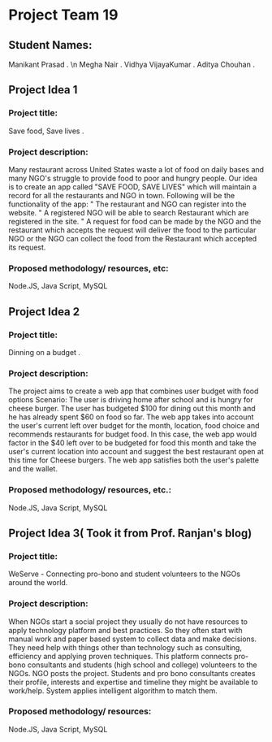 
# Project Team 19

## Student Names: 
Manikant Prasad . 
\n Megha Nair . 
Vidhya VijayaKumar . 
Aditya Chouhan . 

## Project Idea 1
### Project title: 
Save food, Save lives . 
### Project description:   
Many restaurant across United States waste a lot of food on daily bases and many NGO's struggle to provide food to poor and hungry people. Our idea is to create an app called "SAVE FOOD, SAVE LIVES" which will maintain a record for all the restaurants and NGO in town. Following will be the functionality of the app:
"	The restaurant and NGO can register into the website. 
"	A registered NGO will be able to search Restaurant which are registered in the site.
"	A request for food can be made by the NGO and  the restaurant which accepts the request will deliver the food to the particular NGO or the NGO can collect the food from the Restaurant which accepted its request.
### Proposed methodology/ resources, etc: 
Node.JS, Java Script, MySQL


## Project Idea 2
### Project title:  
Dinning on a budget .
### Project description:   
The project aims to create a web app that combines user budget with food options
Scenario: The user is driving home after school and is hungry for cheese burger. The user has budgeted $100 for dining out this month and he has already spent $60 on food so far. The web app takes into account the user's current left over budget for the month, location, food choice and recommends restaurants for budget food. In this case, the web app would factor in the $40 left over to be budgeted for food this month and take the user's current location into account and suggest the best restaurant open at this time for Cheese burgers. The web app satisfies both the user's palette and the wallet. 
### Proposed methodology/ resources, etc.: 
Node.JS, Java Script, MySQL


## Project Idea 3( Took it from Prof.  Ranjan's blog)
### Project title:  
WeServe - Connecting  pro-bono and student volunteers to the NGOs around the world. 
### Project description: 
When NGOs start a social project they usually do not have resources to apply technology platform and best practices. So they often start with manual work and paper based system to collect  data and make decisions. They need help with things other than technology such as consulting, efficiency and applying proven techniques. This platform connects pro-bono consultants and students (high  school and college) volunteers to the NGOs. 
NGO posts the project. Students and pro  bono consultants creates their profile, interests and expertise and timeline they might be available to work/help. System applies intelligent algorithm to match them. 
### Proposed methodology/ resources: 
Node.JS, Java Script, MySQL


